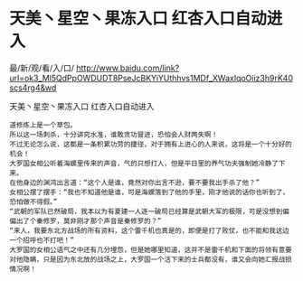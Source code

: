 # 天美丶星空丶果冻入口 红杏入口自动进入

最/新/观/看/入/口/ http://www.baidu.com/link?url=ok3_Ml5QdPpOWDUDT8PseJcBKYiYUthhvs1MDf_XWaxIqoOiiz3h9rK40scs4rg4&wd

天美丶星空丶果冻入口 红杏入口自动进入

    道修炼上是一个草包。
    所以这一场刺杀，十分讲究水准，谁敢贪功冒进，恐怕会人财两失啊！
    不过无论怎么说，这都是一条积累功劳的捷径，对于拥有上进心的人来说，这将是一个十分好的机会！
    大罗国女相公听着海螺里传来的声音，气的只想打人，但是平日里的养气功夫强制她冷静了下来。
    在他身边的渊鸿出言道：“这个人是谁，竟然对你出言不逊，要不要我出手杀了他？”
    女相公摆了摆手：“我也不知道他是谁，可是海螺落到了他的手里，刚才他说的话你也听到了，恐怕做不得假。”
    “武朝的军队已然破局，我本以为有夏建一人逐一破局已经算是武朝大军的极限，可是没想到偏偏出了个秦修罗，莫非刚才那个声音是秦修罗的？”
    “来人，我要东北方战场的所有资料，这个雷千机也真是的，即便是打了败仗，也不能和我这边一个招呼也不打吧！”
    大罗国的女相公语气之中还有几分埋怨，但是她哪里知道，这并不是雷千机和下面的将领有意要对他隐瞒，只是因为东北放的战场之上，大罗国一个活下来的士兵都没有，谁又会向她汇报战损情况啊！
